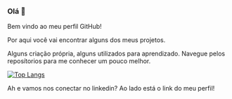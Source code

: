 ### Olá 👋

Bem vindo ao meu perfil GitHub!

Por aqui você vai encontrar alguns dos meus projetos.

Alguns criação própria, alguns utilizados para aprendizado.
Navegue pelos reposítorios para me conhecer um pouco melhor. 


[![Top Langs](https://github-readme-stats.vercel.app/api/top-langs/?username=anuraghazra&langs_count=8)](https://github.com/anuraghazra/github-readme-stats)



Ah e vamos nos conectar no linkedin? Ao lado está o link do meu perfil!

<!--
**manuferreira2/manuferreira2** is a ✨ _special_ ✨ repository because its `README.md` (this file) appears on your GitHub profile.

Here are some ideas to get you started:

- 🔭 I’m currently working on ...
- 🌱 I’m currently learning ...
- 👯 I’m looking to collaborate on ...
- 🤔 I’m looking for help with ...
- 💬 Ask me about ...
- 📫 How to reach me: ...
- 😄 Pronouns: ...
- ⚡ Fun fact: ...
-->
